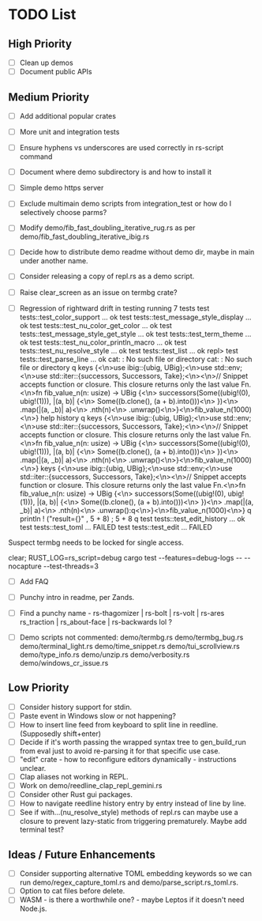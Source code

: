 # TODO List

## High Priority
- [ ]  Clean up demos
- [ ]  Document public APIs

## Medium Priority
- [ ]  Add additional popular crates
- [ ]  More unit and integration tests
- [ ]  Ensure hyphens vs underscores are used correctly in rs-script command
- [ ]  Document where demo subdirectory is and how to install it
- [ ]  Simple demo https server
- [ ]  Exclude multimain demo scripts from integration_test or how do I selectively choose parms?
- [ ]  Modify demo/fib_fast_doubling_iterative_rug.rs as per demo/fib_fast_doubling_iterative_ibig.rs
- [ ]  Decide how to distribute demo readme without demo dir, maybe in main under another name.
- [ ]  Consider releasing a copy of repl.rs as a demo script.
- [ ]  Raise clear_screen as an issue on termbg crate?
- [ ]  Regression of rightward drift in testing
running 7 tests
test tests::test_color_support ... ok
                                     test tests::test_message_style_display ... ok
                                                                                  test tests::test_nu_color_get_color ... ok
                                                                                                                            test tests::test_message_style_get_style ... ok
                                                                                                                                                                           test tests::test_term_theme ... ok
                    test tests::test_nu_color_println_macro ... ok
test tests::test_nu_resolve_style ... ok
test tests::test_list ... ok
repl> test tests::test_parse_line ... ok
                                        cat: : No such file or directory
                                                                        cat: : No such file or directory
                                                                                                        q
                                                                                                         keys
                                                                                                             {<\n>use ibig::{ubig, UBig};<\n>use std::env;<\n>use std::iter::{successors, Successors, Take};<\n><\n>// Snippet accepts function or closure. This closure returns only the last value Fn.<\n>fn fib_value_n(n: usize) -> UBig {<\n>    successors(Some((ubig!(0), ubig!(1))), |(a, b)| {<\n>        Some((b.clone(), (a + b).into()))<\n>    })<\n>    .map(|(a, _b)| a)<\n>    .nth(n)<\n>    .unwrap()<\n>}<\n>fib_value_n(1000)<\n>}
                                                                                                                                                                    help
                                                                                                                                                                        history
                                                                                                                                                                               q
                                                                                                                                                                                keys
                                                                                                                                                                                    {<\n>use ibig::{ubig, UBig};<\n>use std::env;<\n>use std::iter::{successors, Successors, Take};<\n><\n>// Snippet accepts function or closure. This closure returns only the last value Fn.<\n>fn fib_value_n(n: usize) -> UBig {<\n>    successors(Some((ubig!(0), ubig!(1))), |(a, b)| {<\n>        Some((b.clone(), (a + b).into()))<\n>    })<\n>    .map(|(a, _b)| a)<\n>    .nth(n)<\n>    .unwrap()<\n>}<\n>fib_value_n(1000)<\n>}
                                                  keys
                                                      {<\n>use ibig::{ubig, UBig};<\n>use std::env;<\n>use std::iter::{successors, Successors, Take};<\n><\n>// Snippet accepts function or closure. This closure returns only the last value Fn.<\n>fn fib_value_n(n: usize) -> UBig {<\n>    successors(Some((ubig!(0), ubig!(1))), |(a, b)| {<\n>        Some((b.clone(), (a + b).into()))<\n>    })<\n>    .map(|(a, _b)| a)<\n>    .nth(n)<\n>    .unwrap():q<\n>}<\n>fib_value_n(1000)<\n>}
                                                                                                               q
                                                                                                                println ! ("result={}" , 5 + 8) ;
                                                                                                                                                 5 + 8
                                                                                                                                                      q
                                                                                                                                                       test tests::test_edit_history ... ok
  test tests::test_toml ... FAILED
                                  test tests::test_edit ... FAILED


Suspect termbg needs to be locked for single access.

clear; RUST_LOG=rs_script=debug cargo test --features=debug-logs -- --nocapture --test-threads=3

- [ ]  Add FAQ
- [ ]  Punchy intro in readme, per Zands.
- [ ]  Find a punchy name - rs-thagomizer | rs-bolt | rs-volt | rs-ares
                            rs_traction | rs_about-face | rs-backwards lol ?

- [ ]  Demo scripts not commented:
demo/termbg.rs
demo/termbg_bug.rs
demo/terminal_light.rs
demo/time_snippet.rs
demo/tui_scrollview.rs
demo/type_info.rs
demo/unzip.rs
demo/verbosity.rs
demo/windows_cr_issue.rs

## Low Priority
- [ ]  Consider history support for stdin.
- [ ]  Paste event in Windows slow or not happening?
- [ ]  How to insert line feed from keyboard to split line in reedline. (Supposedly shift+enter)
- [ ]  Decide if it's worth passing the wrapped syntax tree to gen_build_run from eval just to avoid re-parsing it for that specific use case.
- [ ]  "edit" crate - how to reconfigure editors dynamically - instructions unclear.
- [ ]  Clap aliases not working in REPL.
- [ ]  Work on demo/reedline_clap_repl_gemini.rs
- [ ]  Consider other Rust gui packages.
- [ ]  How to navigate reedline history entry by entry instead of line by line.
- [ ]  See if with...(nu_resolve_style) methods of repl.rs can maybe use a closure to prevent lazy-static from triggering prematurely. Maybe add terminal test?

## Ideas / Future Enhancements
- [ ]  Consider supporting alternative TOML embedding keywords so we can run demo/regex_capture_toml.rs and demo/parse_script.rs_toml.rs.
- [ ]  Option to cat files before delete.
- [ ]  WASM - is there a worthwhile one? - maybe Leptos if it doesn't need Node.js.
